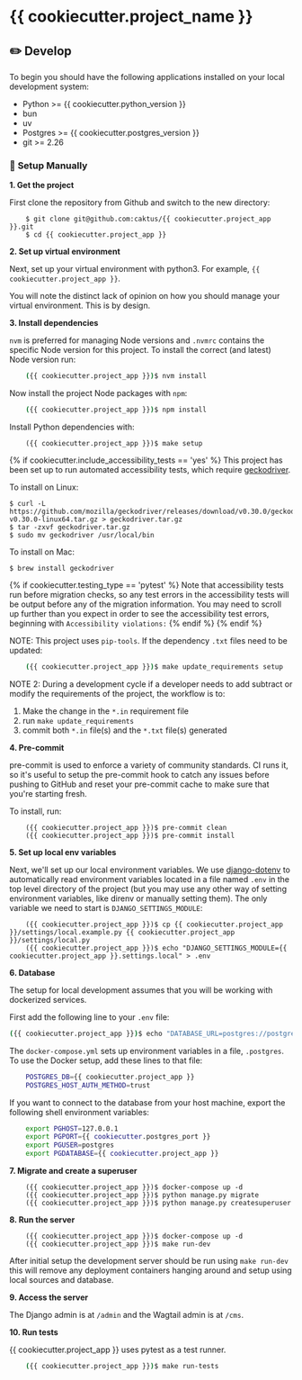 # {{ cookiecutter.project_name }}


## ✏️ **Develop**
To begin you should have the following applications installed on your local development system:

- Python >= {{ cookiecutter.python_version }}
- bun
- uv
- Postgres >= {{ cookiecutter.postgres_version }}
- git >= 2.26

### 💪 **Setup Manually**

**1. Get the project**

First clone the repository from Github and switch to the new directory:

```linux
    $ git clone git@github.com:caktus/{{ cookiecutter.project_app }}.git
    $ cd {{ cookiecutter.project_app }}
```

**2. Set up virtual environment**

Next, set up your virtual environment with python3. For example, ``{{ cookiecutter.project_app }}``.

You will note the distinct lack of opinion on how you should manage your virtual environment. This is by design.


**3. Install dependencies**

``nvm`` is preferred for managing Node versions and ``.nvmrc`` contains the
specific Node version for this project. To install the correct (and latest)
Node version run:

```sh
    ({{ cookiecutter.project_app }})$ nvm install
```

Now install the project Node packages with ``npm``:

```sh
    ({{ cookiecutter.project_app }})$ npm install
```

Install Python dependencies with:

```linux
    ({{ cookiecutter.project_app }})$ make setup
```

{% if cookiecutter.include_accessibility_tests == 'yes' %}
This project has been set up to run automated accessibility tests,
which require [geckodriver](https://github.com/mozilla/geckodriver/).

To install on Linux:

```
$ curl -L https://github.com/mozilla/geckodriver/releases/download/v0.30.0/geckodriver-v0.30.0-linux64.tar.gz > geckodriver.tar.gz
$ tar -zxvf geckodriver.tar.gz
$ sudo mv geckodriver /usr/local/bin
```

To install on Mac:

```
$ brew install geckodriver
```

{% if cookiecutter.testing_type == 'pytest' %}
Note that accessibility tests run before migration checks, so any test errors in the accessibility tests will be output before any of the migration information. You may need to scroll up further than you expect in order to see the accessibility test errors, beginning with ``Accessibility violations:``
{% endif %}
{% endif %}

NOTE: This project uses ``pip-tools``. If the dependency `.txt` files need to be
updated:

```sh
    ({{ cookiecutter.project_app }})$ make update_requirements setup
```

NOTE 2: During a development cycle if a developer needs to add subtract or modify the requirements of the project, the
workflow is to:

1) Make the change in the ``*.in`` requirement file
2) run ``make update_requirements``
3) commit both ``*.in`` file(s) and the ``*.txt`` file(s) generated


**4. Pre-commit**

pre-commit is used to enforce a variety of community standards. CI runs it,
so it's useful to setup the pre-commit hook to catch any issues before pushing
to GitHub and reset your pre-commit cache to make sure that you're starting fresh.

To install, run:

```linux
    ({{ cookiecutter.project_app }})$ pre-commit clean
    ({{ cookiecutter.project_app }})$ pre-commit install
```


**5. Set up local env variables**

Next, we'll set up our local environment variables. We use
[django-dotenv](https://github.com/jpadilla/django-dotenv) to automatically read
environment variables located in a file named `.env` in the top level directory of the
project (but you may use any other way of setting environment variables, like direnv or
manually setting them). The only variable we need to start is `DJANGO_SETTINGS_MODULE`:

```linux
    ({{ cookiecutter.project_app }})$ cp {{ cookiecutter.project_app }}/settings/local.example.py {{ cookiecutter.project_app }}/settings/local.py
    ({{ cookiecutter.project_app }})$ echo "DJANGO_SETTINGS_MODULE={{ cookiecutter.project_app }}.settings.local" > .env
```


**6. Database**

The setup for local development assumes that you will be working with dockerized
services.

First add the following line to your `.env` file:

```sh
({{ cookiecutter.project_app }})$ echo "DATABASE_URL=postgres://postgres@127.0.0.1:{{ cookiecutter.postgres_port }}/{{ cookiecutter.project_app }}" >> .env
```

The `docker-compose.yml` sets up environment variables in a file, ``.postgres``.
To use the Docker setup, add these lines to that file:

```sh
    POSTGRES_DB={{ cookiecutter.project_app }}
    POSTGRES_HOST_AUTH_METHOD=trust
```

If you want to connect to the database from your host machine, export the
following shell environment variables:

```sh
    export PGHOST=127.0.0.1
    export PGPORT={{ cookiecutter.postgres_port }}
    export PGUSER=postgres
    export PGDATABASE={{ cookiecutter.project_app }}
```


**7. Migrate and create a superuser**

```linux
    ({{ cookiecutter.project_app }})$ docker-compose up -d
    ({{ cookiecutter.project_app }})$ python manage.py migrate
    ({{ cookiecutter.project_app }})$ python manage.py createsuperuser
```

**8. Run the server**

```linux
    ({{ cookiecutter.project_app }})$ docker-compose up -d
    ({{ cookiecutter.project_app }})$ make run-dev
```

After initial setup the development server should be run using ``make run-dev`` this will remove any deployment containers hanging around and setup using local sources and database.


**9. Access the server**

The Django admin is at `/admin` and the Wagtail admin is at `/cms`.


**10. Run tests**

{{ cookiecutter.project_app }} uses pytest as a test runner.


```sh
    ({{ cookiecutter.project_app }})$ make run-tests
```